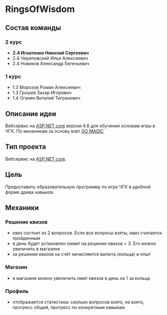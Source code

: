 # RingsOfWisdom

## Состав команды
### 2 курс
- **2.4 Игнатенко Николай Сергеевич**
- 2.4 Череповский Илья Алексеевич
- 2.4 Новиков Александр Евгеньевич

### 1 курс
- 1.3 Морозов Роман Алексеевич
- 1.3 Грошев Захар Игоревич
- 1.4 Оганян Виталий Тигранович

## Описание идеи

Вебсервис на [ASP.NET core](https://dotnet.microsoft.com/en-us/apps/aspnet) версии 4.8 для обучения основам игры в ЧГК. По механикам за основу взят [GO MAGIC](https://gomagic.org/ru/go-problems/)

## Тип проекта

Вебсервис на [ASP.NET core](https://dotnet.microsoft.com/en-us/apps/aspnet).

## Цель

Предоставить образовательную программу по игре ЧГК в удобной форме древа навыков.

## Механики

### Решение квизов
- квиз состоит из 2 вопросов. Если все вопросы взяты, квиз считается пройденным
- в день будет установлен лимит на решение квизов = 3. Его можно увеличить в магазине
- за решении квизов на счёт начисляется валюта (кольца) и опыт

### Магазин
- в магазине можно увеличить лимт квизов в день на 1 за кольца

### Профиль
- отображается статистика: сколько вопросов взято, не взято, прогресс общий, прогресс по конкретным навыкам




